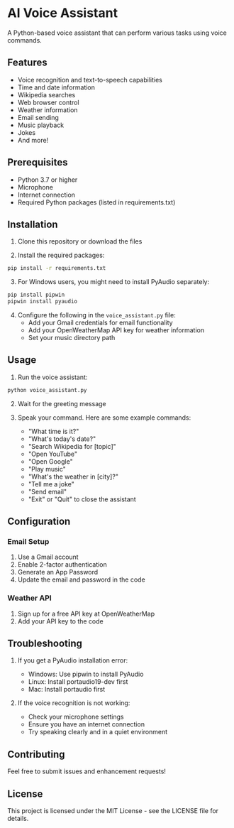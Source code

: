 # AI Voice Assistant

A Python-based voice assistant that can perform various tasks using voice commands.

## Features

- Voice recognition and text-to-speech capabilities
- Time and date information
- Wikipedia searches
- Web browser control
- Weather information
- Email sending
- Music playback
- Jokes
- And more!

## Prerequisites

- Python 3.7 or higher
- Microphone
- Internet connection
- Required Python packages (listed in requirements.txt)

## Installation

1. Clone this repository or download the files

2. Install the required packages:
```bash
pip install -r requirements.txt
```

3. For Windows users, you might need to install PyAudio separately:
```bash
pip install pipwin
pipwin install pyaudio
```

4. Configure the following in the `voice_assistant.py` file:
   - Add your Gmail credentials for email functionality
   - Add your OpenWeatherMap API key for weather information
   - Set your music directory path

## Usage

1. Run the voice assistant:
```bash
python voice_assistant.py
```

2. Wait for the greeting message

3. Speak your command. Here are some example commands:
   - "What time is it?"
   - "What's today's date?"
   - "Search Wikipedia for [topic]"
   - "Open YouTube"
   - "Open Google"
   - "Play music"
   - "What's the weather in [city]?"
   - "Tell me a joke"
   - "Send email"
   - "Exit" or "Quit" to close the assistant

## Configuration

### Email Setup
1. Use a Gmail account
2. Enable 2-factor authentication
3. Generate an App Password
4. Update the email and password in the code

### Weather API
1. Sign up for a free API key at OpenWeatherMap
2. Add your API key to the code

## Troubleshooting

1. If you get a PyAudio installation error:
   - Windows: Use pipwin to install PyAudio
   - Linux: Install portaudio19-dev first
   - Mac: Install portaudio first

2. If the voice recognition is not working:
   - Check your microphone settings
   - Ensure you have an internet connection
   - Try speaking clearly and in a quiet environment

## Contributing

Feel free to submit issues and enhancement requests!

## License

This project is licensed under the MIT License - see the LICENSE file for details. 